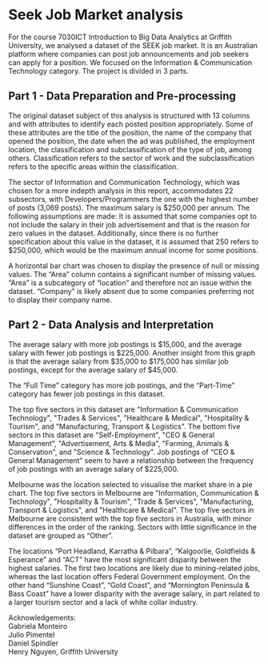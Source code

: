 # Seek Job Market analysis
For the course 7030ICT Introduction to Big Data Analytics at Griffith University, we analysed a dataset of the SEEK job market. It is an Australian platform where companies can post job announcements and job seekers can apply for a position. We focused on the Information & Communication Technology category. The project is divided in 3 parts. 

## Part 1 - Data Preparation and Pre-processing
The original dataset subject of this analysis is structured with 13 columns and with attributes to identify each posted position appropriately. Some of these attributes are the title of the position, the name of the company that opened the position, the date when the ad was published, the employment location, the classification and subclassification of the type of job, among others. Classification refers to the sector of work and the subclassification refers to the specific areas within the classification.

The sector of Information and Communication Technology, which was chosen for a more indepth analysis in this report, accommodates 22 subsectors, with Developers/Programmers the one with the highest number of posts (3,069 posts). The maximum salary is $250,000 per annum. The following assumptions are made: It is assumed that some companies opt to not include the salary in their job advertisement and that is the reason for zero values in the dataset. Additionally, since there is no further specification about this value in the dataset, it is assumed that 250 refers to $250,000, which would be the maximum annual income for some positions.

A horizontal bar chart was chosen to display the presence of null or missing values. The “Area” column contains a significant number of missing values. “Area” is a subcategory of “location” and therefore not an issue within the dataset. “Company” is likely absent due to some companies preferring not to display their company name.

## Part 2 - Data Analysis and Interpretation

The average salary with more job postings is $15,000, and the average salary with fewer job postings is $225,000. Another insight from this graph is that the average salary from $35,000 to $175,000 has similar job postings, except for the average salary of $45,000.


The “Full Time” category has more job postings, and the “Part-Time” category has fewer job postings in this dataset. 


The top five sectors in this dataset are "Information & Communication Technology", "Trades & Services", "Healthcare & Medical", "Hospitality & Tourism", and "Manufacturing, Transport & Logistics". The bottom five sectors in this dataset are "Self-Employment", "CEO & General Management", "Advertisement, Arts & Media", "Farming, Animals & Conservation", and "Science & Technology". Job postings of “CEO & General Management” seem to have a relationship between the frequency of job postings with an average salary of $225,000.


Melbourne was the location selected to visualise the market share in a pie chart. The top five sectors in Melbourne are "Information, Communication & Technology", "Hospitality &
Tourism", "Trade & Services", "Manufacturing, Transport & Logistics", and "Healthcare & Medical". The top five sectors in Melbourne are consistent with the top five sectors in Australia, with minor differences in the order of the ranking. Sectors with little significance in the dataset are grouped as “Other”. 


The locations “Port Headland, Karratha & Pilbara”, “Kalgoorlie, Goldfields & Esperance” and “ACT” have the most significant disparity between the highest salaries. The first two locations are likely due to mining-related jobs, whereas the last location offers Federal Government employment. On the other hand “Sunshine Coast”, “Gold Coast”, and “Mornington Peninsula & Bass Coast” have a lower disparity with the average salary, in part related to a larger tourism sector and a lack of white collar industry.


Acknowledgements: <br>
Gabriela Monteiro<br>
Julio Pimentel<br>
Daniel Spindler<br>
Henry Nguyen, Griffith University
